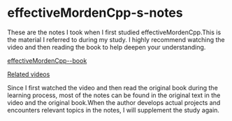 # effectiveMordenCpp-s-notes

These are the notes I took when I first studied effectiveMordenCpp.This is the material I referred to during my study. I highly recommend watching the video and then reading the book to help deepen your understanding.

[effectiveMordenCpp--book](https://cntransgroup.github.io/EffectiveModernCppChinese/)

[Related videos](https://www.bilibili.com/video/BV1Gg4y1p71w?t=1.4)

Since I first watched the video and then read the original book during the learning process, most of the notes can be found in the original text in the video and the original book.When the author develops actual projects and encounters relevant topics in the notes, I will supplement the study again.

